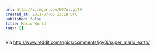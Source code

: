 ```yaml
---
url: http://i.imgur.com/W07ul.gif#
created_at: 2011-07-05 13:18 UTC
published: false
title: Mario World
tags: []
---
```


Via <a href="http://www.reddit.com/r/pics/comments/igy0j/super_mario_earth/">http://www.reddit.com/r/pics/comments/igy0j/super_mario_earth/</a>
